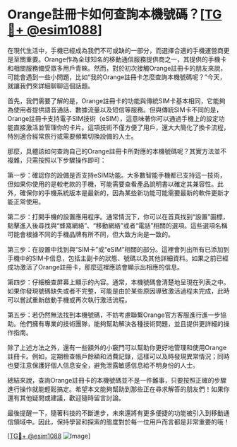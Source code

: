 # Orange註冊卡如何查詢本機號碼？[[TG💪+ @esim1088](https://t.me/s/esim1088)]

在現代生活中，手機已經成為我們不可或缺的一部分，而選擇合適的手機運營商更是至關重要。Orange作為全球知名的移動通信服務提供商之一，其提供的手機卡和相關服務備受眾多用戶青睞。然而，對於初次接觸Orange註冊卡的朋友來說，可能會遇到一些小問題，比如“我的Orange註冊卡怎麼查詢本機號碼呢？”今天，就讓我們來詳細聊聊這個話題。

首先，我們需要了解的是，Orange註冊卡的功能與傳統SIM卡基本相同，它能夠為使用者提供語音通話、數據流量以及短信等服務。但與傳統SIM卡不同的是，Orange註冊卡支持電子SIM技術（eSIM），這意味著你可以通過手機上的設定功能直接激活並管理你的卡片。這項技術不僅方便了用戶，還大大簡化了換卡流程，特別適合經常旅行或需要頻繁切換設備的人士。

那麼，具體該如何查詢自己的Orange註冊卡所對應的本機號碼呢？其實方法並不複雜，只需按照以下步驟操作即可：

第一步：確認你的設備是否支持eSIM功能。大多數智能手機都已支持這一技術，但如果你使用的是較老款的手機，可能需要查看產品說明書以確定其兼容性。此外，確保你的手機系統版本是最新的，因為某些新功能可能需要最新的軟件更新才能正常使用。

第二步：打開手機的設置應用程序。通常情況下，你可以在首頁找到“設置”圖標，點擊進入後尋找與“蜂窩網絡”、“移動網絡”或者“電話”相關的選項。這些選項名稱可能會根據不同的手機品牌有所不同，但大致方向是一致的。

第三步：在設置中找到與“SIM卡”或“eSIM”相關的部分。這裡會列出所有已添加到手機中的SIM卡信息，包括主副卡的狀態、號碼以及其他詳細資料。如果之前已經成功激活了Orange註冊卡，那麼這裡應該會顯示出相應的信息。

第四步：仔細檢查屏幕上顯示的內容。通常，本機號碼會清楚地呈現在列表之中。如果你發現號碼缺失或者不完整，可能是由於某些原因導致激活過程未完成，此時可以嘗試重新啟動手機或再次執行激活流程。

第五步：若仍然無法找到本機號碼，不妨考慮聯繫Orange官方客服進行進一步協助。他們擁有專業的技術團隊，能夠幫助解決各種技術問題，並且提供更詳細的操作指南。

除了上述方法之外，還有一些額外的小竅門可以幫助你更好地管理和使用Orange註冊卡。例如，定期檢查帳戶餘額和消費記錄，這樣可以及時發現異常情況；同時也要注意保護好個人信息安全，避免泄露敏感信息給不明身份的人士。

總結來說，查詢Orange註冊卡的本機號碼並不是一件難事，只要按照正確的步驟進行操作就能輕鬆搞定。希望本文能夠幫助到那些正在尋求解答的朋友們！如果你還有其他疑問或建議，歡迎隨時留言討論。

最後提醒一下，隨著科技的不斷進步，未來還將有更多便捷的功能被引入到移動通信領域中。因此，保持學習和探索的態度對於每一位用戶而言都是非常重要的哦！

[[TG💪+ @esim1088](https://t.me/s/esim1088) ![Image](https://i.postimg.cc/4NQfJmqS/Snipaste-2025-05-13-00-14-12.png)]